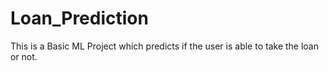 # Loan_Prediction
This is a Basic ML Project which predicts if the user is able to take the loan or not.

